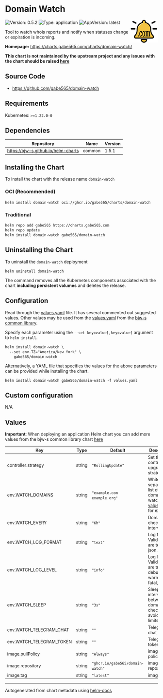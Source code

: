 # Domain Watch

<img src="https://raw.githubusercontent.com/gabe565/domain-watch/ee028db206ea80c2617dd74a87193191a25a0a8a/assets/icon.svg" align="right" width="92" alt="domain-watch logo">

![Version: 0.5.2](https://img.shields.io/badge/Version-0.5.2-informational?style=flat)
![Type: application](https://img.shields.io/badge/Type-application-informational?style=flat)
![AppVersion: latest](https://img.shields.io/badge/AppVersion-latest-informational?style=flat)

Tool to watch whois reports and notify when statuses change or expiration is incoming.

**Homepage:** <https://charts.gabe565.com/charts/domain-watch/>

**This chart is not maintained by the upstream project and any issues with the chart should be raised
[here](https://github.com/gabe565/charts/issues/new?assignees=gabe565&labels=bug&template=bug_report.yaml&name=domain-watch&version=0.5.2)**

## Source Code

* <https://github.com/gabe565/domain-watch>

## Requirements

Kubernetes: `>=1.22.0-0`

## Dependencies

| Repository | Name | Version |
|------------|------|---------|
| <https://bjw-s.github.io/helm-charts> | common | 1.5.1 |

## Installing the Chart

To install the chart with the release name `domain-watch`

### OCI (Recommended)

```console
helm install domain-watch oci://ghcr.io/gabe565/charts/domain-watch
```

### Traditional

```console
helm repo add gabe565 https://charts.gabe565.com
helm repo update
helm install domain-watch gabe565/domain-watch
```

## Uninstalling the Chart

To uninstall the `domain-watch` deployment

```console
helm uninstall domain-watch
```

The command removes all the Kubernetes components associated with the chart **including persistent volumes** and deletes the release.

## Configuration

Read through the [values.yaml](./values.yaml) file. It has several commented out suggested values.
Other values may be used from the [values.yaml](https://github.com/bjw-s/helm-charts/tree/a081de5/charts/library/common/values.yaml) from the [bjw-s common library](https://github.com/bjw-s/helm-charts/tree/a081de5/charts/library/common).

Specify each parameter using the `--set key=value[,key=value]` argument to `helm install`.

```console
helm install domain-watch \
  --set env.TZ="America/New York" \
    gabe565/domain-watch
```

Alternatively, a YAML file that specifies the values for the above parameters can be provided while installing the chart.

```console
helm install domain-watch gabe565/domain-watch -f values.yaml
```

## Custom configuration

N/A

## Values

**Important**: When deploying an application Helm chart you can add more values from the bjw-s common library chart [here](https://github.com/bjw-s/helm-charts/tree/a081de5/charts/library/common)

| Key | Type | Default | Description |
|-----|------|---------|-------------|
| controller.strategy | string | `"RollingUpdate"` | Set the controller upgrade strategy |
| env.WATCH_DOMAINS | string | `"example.com example.org"` | Whitespace-separated list of domains to watch. See [values.yaml](./values.yaml) for example. |
| env.WATCH_EVERY | string | `"6h"` | Domain check interval |
| env.WATCH_LOG_FORMAT | string | `"text"` | Log format. Valid options are text, json. |
| env.WATCH_LOG_LEVEL | string | `"info"` | Log level. Valid options are trace, debug, info, warn, error, fatal, panic. |
| env.WATCH_SLEEP | string | `"3s"` | Sleep interval between domain checks to avoid rate limits |
| env.WATCH_TELEGRAM_CHAT | string | `""` | Telegram chat ID |
| env.WATCH_TELEGRAM_TOKEN | string | `""` | Telegram token [[ref]](https://core.telegram.org/bots#6-botfather) |
| image.pullPolicy | string | `"Always"` | image pull policy |
| image.repository | string | `"ghcr.io/gabe565/domain-watch"` | image repository |
| image.tag | string | `"latest"` | image tag |

---
Autogenerated from chart metadata using [helm-docs](https://github.com/norwoodj/helm-docs)
